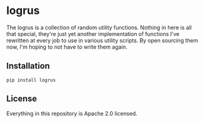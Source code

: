 # logrus

The logrus is a collection of random utility functions. Nothing in here
is all that special, they're just yet another implementation of functions
I've rewritten at every job to use in various utility scripts. By open
sourcing them now, I'm hoping to not have to write them again.

## Installation

`pip install logrus`

## License

Everything in this repository is Apache 2.0 licensed.
